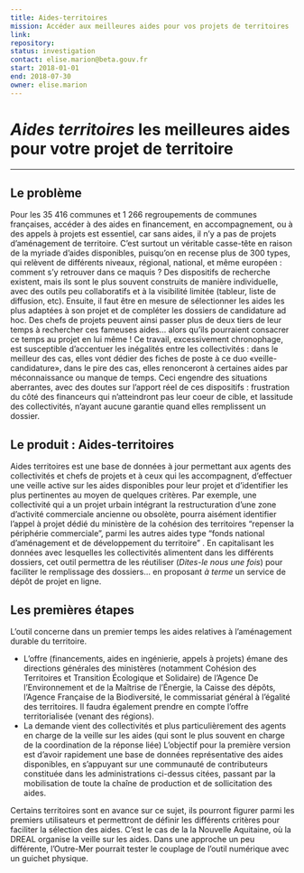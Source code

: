 ```yaml
---
title: Aides-territoires
mission: Accéder aux meilleures aides pour vos projets de territoires
link: 
repository:  
status: investigation  
contact: elise.marion@beta.gouv.fr  
start: 2018-01-01  
end: 2018-07-30
owner: elise.marion
---
```


_Aides territoires_ les meilleures aides pour votre projet de territoire
===

---
**Le problème**
---
Pour les 35 416 communes et 1 266 regroupements de communes françaises, accéder à des aides en financement, en accompagnement, ou à des appels à projets est essentiel, car sans aides, il n’y a pas de projets d’aménagement de territoire. C’est surtout un véritable casse-tête en raison de la myriade d’aides disponibles, puisqu’on en recense plus de 300 types, qui relèvent de différents niveaux, régional, national, et même européen : comment s’y retrouver dans ce maquis ?
Des dispositifs de recherche existent, mais ils sont le plus souvent construits de manière individuelle, avec des outils peu collaboratifs et à la visibilité limitée (tableur, liste de diffusion, etc).
Ensuite, il faut être en mesure de sélectionner les aides les plus adaptées à son projet et de compléter les dossiers de candidature ad hoc. 
Des chefs de projets peuvent ainsi passer plus de deux tiers de leur temps à rechercher ces fameuses aides… alors qu’ils pourraient consacrer ce temps au projet en lui même !
Ce travail, excessivement chronophage, est susceptible d’accentuer les inégalités entre les collectivités : dans le meilleur des cas, elles vont dédier des fiches de poste à ce duo «veille-candidature», dans le pire des cas, elles renonceront à certaines aides par méconnaissance ou manque de temps.
Ceci engendre des situations aberrantes, avec des doutes sur l’apport réel de ces dispositifs : frustration du côté des financeurs qui n’atteindront pas leur coeur de cible, et lassitude des collectivités, n’ayant aucune garantie quand elles remplissent un dossier. 

**Le produit : Aides-territoires**
---
Aides territoires est une base de données à jour permettant aux agents des collectivités et chefs de projets et à ceux qui les accompagnent, d’effectuer une veille active sur les aides disponibles pour leur projet et d’identifier les plus pertinentes au moyen de quelques critères. 
Par exemple, une collectivité qui a un projet urbain intégrant la restructuration d’une zone d’activité commerciale ancienne ou obsolète, pourra aisément identifier l’appel à projet dédié du ministère de la cohésion des territoires “repenser la périphérie commerciale”, parmi les autres aides type “fonds national d’aménagement et de développement du territoire” . 
En capitalisant les données avec lesquelles les collectivités alimentent dans les différents dossiers, cet outil permettra de les réutiliser (*Dites-le nous une fois*) pour faciliter le remplissage des dossiers… en proposant *à terme* un service de dépôt de projet en ligne.

**Les premières étapes**
---
L’outil concerne dans un premier temps les aides relatives à l’aménagement durable du territoire. 
-  L’offre (financements, aides en ingénierie, appels à projets) émane des directions générales des ministères (notamment Cohésion des Territoires et Transition Écologique et Solidaire) de l’Agence De l’Environnement et de la Maîtrise de l’Énergie, la Caisse des dépôts, l’Agence Française de la Biodiversité, le commissariat général à l’égalité des territoires. Il faudra également prendre en compte l’offre territorialisée (venant des régions).
-  La demande vient des collectivités et plus particulièrement des agents en charge de la veille sur les aides (qui sont le plus souvent en charge de la coordination de la réponse liée)
L’objectif pour la première version est d’avoir rapidement une base de données représentative des aides disponibles, en s’appuyant sur une communauté de contributeurs constituée dans les administrations ci-dessus citées, passant par la mobilisation de toute la chaîne de production et de sollicitation des aides.

Certains territoires sont en avance sur ce sujet, ils pourront figurer parmi les premiers utilisateurs et permettront de définir les différents critères pour faciliter la sélection des aides. C’est le cas de la la Nouvelle Aquitaine, où la DREAL organise la veille sur les aides. Dans une approche un peu différente, l’Outre-Mer pourrait tester le couplage de l’outil numérique avec un guichet physique. 



